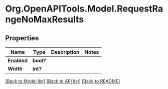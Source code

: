 # Org.OpenAPITools.Model.RequestRangeNoMaxResults
## Properties

Name | Type | Description | Notes
------------ | ------------- | ------------- | -------------
**Enabled** | **bool?** |  | 
**Width** | **int?** |  | 

[[Back to Model list]](../README.md#documentation-for-models) [[Back to API list]](../README.md#documentation-for-api-endpoints) [[Back to README]](../README.md)

